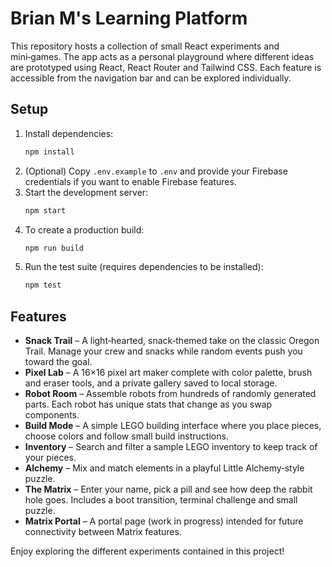 # Brian M's Learning Platform

This repository hosts a collection of small React experiments and mini‑games. The app acts as a personal playground where different ideas are prototyped using React, React Router and Tailwind CSS. Each feature is accessible from the navigation bar and can be explored individually.

## Setup

1. Install dependencies:
   ```bash
   npm install
   ```
2. (Optional) Copy `.env.example` to `.env` and provide your Firebase credentials if you want to enable Firebase features.
3. Start the development server:
   ```bash
   npm start
   ```
4. To create a production build:
   ```bash
   npm run build
   ```
5. Run the test suite (requires dependencies to be installed):
   ```bash
   npm test
   ```

## Features

- **Snack Trail** – A light‑hearted, snack‑themed take on the classic Oregon Trail. Manage your crew and snacks while random events push you toward the goal.
- **Pixel Lab** – A 16×16 pixel art maker complete with color palette, brush and eraser tools, and a private gallery saved to local storage.
- **Robot Room** – Assemble robots from hundreds of randomly generated parts. Each robot has unique stats that change as you swap components.
- **Build Mode** – A simple LEGO building interface where you place pieces, choose colors and follow small build instructions.
- **Inventory** – Search and filter a sample LEGO inventory to keep track of your pieces.
- **Alchemy** – Mix and match elements in a playful Little Alchemy‑style puzzle.
- **The Matrix** – Enter your name, pick a pill and see how deep the rabbit hole goes. Includes a boot transition, terminal challenge and small puzzle.
- **Matrix Portal** – A portal page (work in progress) intended for future connectivity between Matrix features.

Enjoy exploring the different experiments contained in this project!
